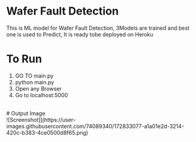 # Wafer Fault Detection</br>
This is ML model for Wafer Fault Detection, 3Models are trained and best one is used to Predict, It is ready tobe deployed on Heroku</br>
# To Run</br>
1) GO TO main.py
2) python main.py
3) Open any Browser
4) Go to localhost:5000

</br>
# Output Image</br>
![Screenshot]](https://user-images.githubusercontent.com/74089340/172833077-a1a01e2d-3214-420c-b383-4ce0500d8f65.png)


